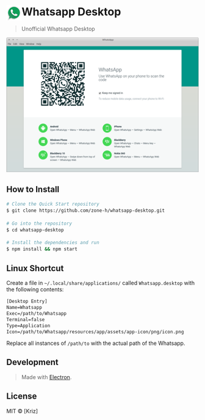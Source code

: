 # <img src="assets/app-icon/png/512.png" width="40" align="left">Whatsapp Desktop

> Unofficial Whatsapp Desktop

[![](dist/img/screenshot.png)](https://github.com/zone-h/whatsapp-desktop/releases/latest)

## How to Install

```sh
# Clone the Quick Start repository
$ git clone https://github.com/zone-h/whatsapp-desktop.git

# Go into the repository
$ cd whatsapp-desktop

# Install the dependencies and run
$ npm install && npm start
```
## Linux Shortcut

Create a file in `~/.local/share/applications/` called `Whatsapp.desktop` with the following contents:

```
[Desktop Entry]
Name=Whatsapp
Exec=/path/to/Whatsapp
Terminal=false
Type=Application
Icon=/path/to/Whatsapp/resources/app/assets/app-icon/png/icon.png
```

Replace all instances of `/path/to` with the actual path of the Whatsapp.

## Development

> Made with [Electron](http://electron.atom.io).

## License

MIT © [Kriz]
